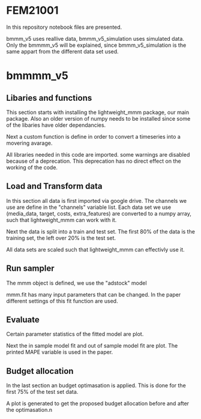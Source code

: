 # FEM21001

In this repository notebook files are presented.

bmmm_v5 uses reallive data, bmmm_v5_simulation uses simulated data. Only the bmmmm_v5 will be explained, since bmmm_v5_simulation is the same appart from the different data set used.

# bmmmm_v5
## Libaries and functions
This section starts with installing the lightweight_mmm package, our main package. Also an older version of numpy needs to be installed since some of the libaries have older dependancies. 

Next a custom function is define in order to convert a timeseries into a movering avarage.

All libraries needed in this code are imported. some warnings are disabled because of a deprecation. This deprecation has no direct effect on the working of the code.

## Load and Transform data
In this section all data is first imported via google drive.
The channels we use are define in the "channels" variable list.
Each data set we use (media_data, target, costs, extra_features) are converted to a numpy array, such that lightweight_mmm can work with it.

Next the data is split into a train and test set. The first 80% of the data is the training set, the left over 20% is the test set.

All data sets are scaled such that lightweight_mmm can effectivly use it.

## Run sampler
The mmm object is defined, we use the "adstock" model

mmm.fit has many input parameters that can be changed. In the paper different settings of this fit function are used.

## Evaluate
Certain parameter statistics of the fitted model are plot.

Next the in sample model fit and out of sample model fit are plot.
The printed MAPE variable is used in the paper.

## Budget allocation
In the last section an budget optimasation is applied. This is done for the first 75% of the test set data.

A plot is generated to get the proposed budget allocation before and after the optimasation.n 






